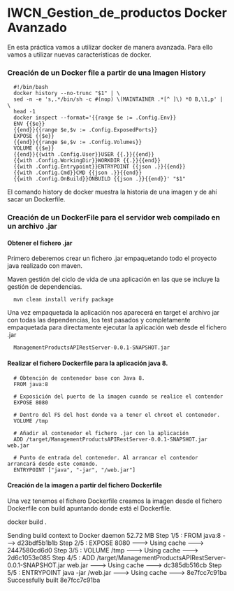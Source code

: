 # IWCN_Gestion_de_productos Docker Avanzado

En esta práctica vamos a utilizar docker de manera avanzada. Para ello vamos a utilizar
nuevas características de docker.

### Creación de un Docker file a partir de una Imagen History

      #!/bin/bash
      docker history --no-trunc "$1" | \
      sed -n -e 's,.*/bin/sh -c #(nop) \(MAINTAINER .*[^ ]\) *0 B,\1,p' | \
      head -1
      docker inspect --format='{{range $e := .Config.Env}}
      ENV {{$e}}
      {{end}}{{range $e,$v := .Config.ExposedPorts}}
      EXPOSE {{$e}}
      {{end}}{{range $e,$v := .Config.Volumes}}
      VOLUME {{$e}}
      {{end}}{{with .Config.User}}USER {{.}}{{end}}
      {{with .Config.WorkingDir}}WORKDIR {{.}}{{end}}
      {{with .Config.Entrypoint}}ENTRYPOINT {{json .}}{{end}}
      {{with .Config.Cmd}}CMD {{json .}}{{end}}
      {{with .Config.OnBuild}}ONBUILD {{json .}}{{end}}' "$1"

El comando history de docker muestra la historia de una imagen y de ahí sacar un Dockerfile.

### Creación de un DockerFile para el servidor web compilado en un archivo .jar

#### Obtener el fichero .jar

Primero deberemos crear un fichero .jar empaquetando todo el proyecto java realizado con maven.

Maven gestión del ciclo de vida de una aplicación en las que se incluye la gestión de dependencias.

      mvn clean install verify package

Una vez empaquetada la aplicación nos aparecerá en target el archivo jar con todas las dependencias, los
test pasados y completamente empaquetada para directamente ejecutar la aplicación web desde el fichero .jar

      ManagementProductsAPIRestServer-0.0.1-SNAPSHOT.jar

#### Realizar el fichero Dockerfile para la aplicación java 8.

      # Obtención de contenedor base con Java 8.
      FROM java:8

      # Exposición del puerto de la imagen cuando se realice el contendor
      EXPOSE 8080

      # Dentro del FS del host donde va a tener el chroot el contenedor.
      VOLUME /tmp

      # Añadir al contenedor el fichero .jar con la aplicación
      ADD /target/ManagementProductsAPIRestServer-0.0.1-SNAPSHOT.jar web.jar

      # Punto de entrada del contenedor. Al arrancar el contendor arrancará desde este comando.
      ENTRYPOINT ["java", "-jar", "/web.jar"]

#### Creación de la imagen a partir del fichero Dockerfile

Una vez tenemos el fichero Dockerfile creamos la imagen desde el fichero Dockerfile con build
apuntando donde está el Dockerfile.

  docker build .

  Sending build context to Docker daemon 52.72 MB
  Step 1/5 : FROM java:8
   ---> d23bdf5b1b1b
  Step 2/5 : EXPOSE 8080
   ---> Using cache
   ---> 2447580cd6d0
  Step 3/5 : VOLUME /tmp
   ---> Using cache
   ---> 2d6c1053e085
  Step 4/5 : ADD /target/ManagementProductsAPIRestServer-0.0.1-SNAPSHOT.jar web.jar
   ---> Using cache
   ---> dc385db516cb
  Step 5/5 : ENTRYPOINT java -jar /web.jar
   ---> Using cache
   ---> 8e7fcc7c91ba
  Successfully built 8e7fcc7c91ba
